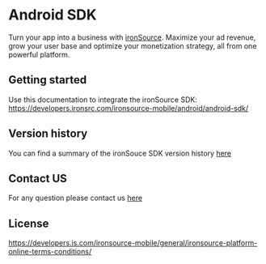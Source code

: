 # Android SDK 

Turn your app into a business with [ironSource](https://www.is.com/). Maximize your ad revenue, grow your user base and optimize your monetization strategy, all from one powerful platform.

## Getting started
Use this documentation to integrate the ironSource SDK:
https://developers.ironsrc.com/ironsource-mobile/android/android-sdk/

## Version history 
You can find a summary of the ironSouce SDK version history [here](https://developers.ironsrc.com/ironsource-mobile/android/sdk-change-log/)

## Contact US 
For any question please contact us [here](https://ironsrc.formtitan.com/knowledge-center#/)

## License 
https://developers.is.com/ironsource-mobile/general/ironsource-platform-online-terms-conditions/
